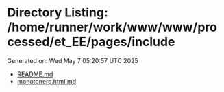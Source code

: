 # Directory Listing: /home/runner/work/www/www/processed/et_EE/pages/include
Generated on: Wed May  7 05:20:57 UTC 2025

- [README.md](README.md)
- [monotonerc.html.md](monotonerc.html.md)
